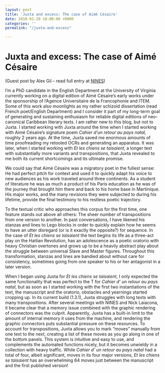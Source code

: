 ```yaml
---
layout: post
title: 'Juxta and excess: The case of Aimé Césaire'
date: 2010-01-20 18:00:00 +0000
categories: ''
permalink: "/juxta-and-excess"

---
```

# Juxta and excess: The case of Aimé Césaire

(Guest post by Alex Gil – read full entry at [NINES](http://www.nines.org/news/?p=452))

I’m a PhD candidate in the English Department at the University of Virginia currently working on a digital edition of Aimé Césaire’s early works under the sponsorship of l’Agence Universitaire de la Francophonie and ITEM. Some of this work also moonlights as my rather schizoid dissertation (read French poet/English Department) and I consider it part of my long-term goal of generating and sustaining enthusiasm for reliable digital editions of neo-canonical Caribbean literary texts. I am rather new to this blog, but not to Juxta. I started working with Juxta around the time when I started working with Aimé Césaire’s signature poem _Cahier d’un retour au pays natal,_ roughly 2 years ago. At the time, Juxta saved me enormous amounts of time proofreading my retooled OCRs and generating an apparatus. It was later, when I started working with _Et les chiens se taisaient,_ a longer text with substantially more variants and transpositions, that Juxta revealed to me both its current shortcomings and its ultimate promise.

We could say that Aimé Césaire was a migratory poet in the fullest sense: He had perfect pitch for context and used it to quickly adapt his voice to new audiences as his work traveled around three continents. As a student of literature he was as much a product of his Paris education as he was of the journey that brought him there and back to his home base in Martinique. His major works, and the many revisions they were subjected to during his lifetime, provide the final testimony to his restless poetic trajectory.

To the textual critic who approaches this corpus for the first time, one feature stands out above all others: The sheer number of transpositions from one version to another. In past conversations, I have likened his stanzas and lines to Lego blocks in order to quickly explain how he seems to have an utter disregard (or is it exactly the opposite?) for sequence. In the case of _Et les chiens se taisaient_ the text begins its life as a three-act play on the Haitian Revolution, has an adolescence as a poetic oratorio with heavy Christian overtones and grows up to be a heavily abstract play about the struggle between universal Slave and Master figures. Throughout this transformation, stanzas and lines are bandied about without care for consistency, sometimes going from one speaker to his or her antagonist in a later version.

When I began using Juxta for _Et les chiens se taisaient_, I only expected the same functionality that was perfect to the T for _Cahier d’ un retour au pays natal_, but as soon as I started working with the first two instantiations of the text, the manuscript and the oratorio, obstacles and yearnings started cropping up. In its current build (1.3.1), Juxta struggles with long texts with many transpositions. After several meetings with NINES and Nick Laiacona, it became clear that a memory issue combined with the graphic rendering of connectors was the culprit. Apparently, Juxta has a built-in limit to the amount of internal memory it uses from the machine, and rendering the graphic connectors puts substantial pressure on these resources. To account for transpositions, Juxta allows you to mark “moves” manually from one text to the next, creating a list of these moves as you go along in one of the bottom panels. This system is intuitive and easy to use, and complements the automated functions nicely, but it becomes unwieldy in a collection with heavy traffic. While _Cahier d’ un retour au pays natal_ had a total of four, albeit significant, moves in its four major versions, _Et les chiens se taisaient_ has an overwhelming 64 moves just between the manuscript and the first published version!